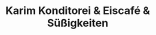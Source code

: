 ---
title: "Karim Konditorei & Eiscafé & Süßigkeiten"
url: /essen/karim-konditorei-und-eiscafe-und-suessigkeiten/
shop: Konditorei
---